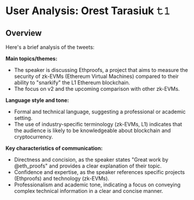 # User Analysis: Orest Tarasiuk 𝚝𝟷

## Overview

Here's a brief analysis of the tweets:

**Main topics/themes:**

* The speaker is discussing Ethproofs, a project that aims to measure the security of zk-EVMs (Ethereum Virtual Machines) compared to their ability to "snarkify" the L1 Ethereum blockchain.
* The focus on v2 and the upcoming comparison with other zk-EVMs.

**Language style and tone:**

* Formal and technical language, suggesting a professional or academic setting.
* The use of industry-specific terminology (zk-EVMs, L1) indicates that the audience is likely to be knowledgeable about blockchain and cryptocurrency.

**Key characteristics of communication:**

* Directness and concision, as the speaker states "Great work by @eth_proofs" and provides a clear explanation of their topic.
* Confidence and expertise, as the speaker references specific projects (Ethproofs) and technology (zk-EVMs).
* Professionalism and academic tone, indicating a focus on conveying complex technical information in a clear and concise manner.